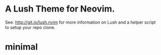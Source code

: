 A Lush Theme for Neovim.
===

See: http://git.io/lush.nvim for more information on Lush and a helper script
to setup your repo clone.
# minimal
